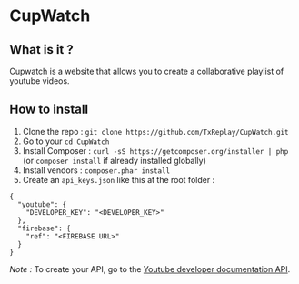 # CupWatch

## What is it ?

Cupwatch is a website that allows you to create a collaborative playlist of youtube videos.

## How to install

1. Clone the repo : ```git clone https://github.com/TxReplay/CupWatch.git```
2. Go to your ```cd CupWatch ```
3. Install Composer : ```curl -sS https://getcomposer.org/installer | php``` (or ```composer install``` if already installed globally)
4. Install vendors : ```composer.phar install```
5. Create an ```api_keys.json``` like this at the root folder :

```
{
  "youtube": {
    "DEVELOPER_KEY": "<DEVELOPER_KEY>"
  },
  "firebase": {
    "ref": "<FIREBASE URL>"
  }
}
```

*Note :* To create your API, go to the [Youtube developer documentation API](https://developers.google.com/youtube/v3/getting-started?hl=fr).